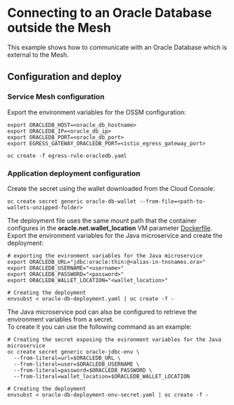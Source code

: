 # Connecting to an Oracle Database outside the Mesh

This example shows how to communicate with an Oracle Database which is external to the Mesh.

## Configuration and deploy

### Service Mesh configuration
Export the environment variables for the OSSM configuration:
~~~
export ORACLEDB_HOST=<oracle_db_hostname>
export ORACLEDB_IP=<oracle_db_ip>
export ORACLEDB_PORT=<oracle_db_port>
export EGRESS_GATEWAY_ORACLEDB_PORT=<istio_egress_gateway_port>

oc create -f egress-rule-oracledb.yaml
~~~

### Application deployment configuration
Create the secret using the wallet downloaded from the Cloud Console:

~~~
oc create secret generic oracle-db-wallet --from-file=<path-to-wallets-unzipped-folder>
~~~

The deployment file uses the same mount path that the container configures in the **oracle.net.wallet_location** 
VM parameter [Dockerfile](src/java/wallet-secret-sample/src/main/docker/Dockerfile). \
Export the environment variables for the Java microservice and create the deployment:
~~~
# exporting the evironment variables for the Java microservice
export ORACLEDB_URL="jdbc:oracle:thin:@<alias-in-tnsnames.ora>"
export ORACLEDB_USERNAME="<username>"
export ORACLEDB_PASSWORD="<password>"
export ORACLEDB_WALLET_LOCATION="<wallet_location>"

# Creating the deployment 
envsubst < oracle-db-deployment.yaml | oc create -f -
~~~

The Java microservice pod can also be configured to retrieve the environment variables from a secret. \
To create it you can use the following command as an example:

~~~
# Creating the secret exposing the evironment variables for the Java microservice
oc create secret generic oracle-jdbc-env \
  --from-literal=url=$ORACLEDB_URL \
  --from-literal=user=$ORACLEDB_USERNAME \
  --from-literal=password=$ORACLEDB_PASSWORD \
  --from-literal=wallet_location=$ORACLEDB_WALLET_LOCATION
 
# Creating the deployment 
envsubst < oracle-db-deployment-env-secret.yaml | oc create -f -
~~~